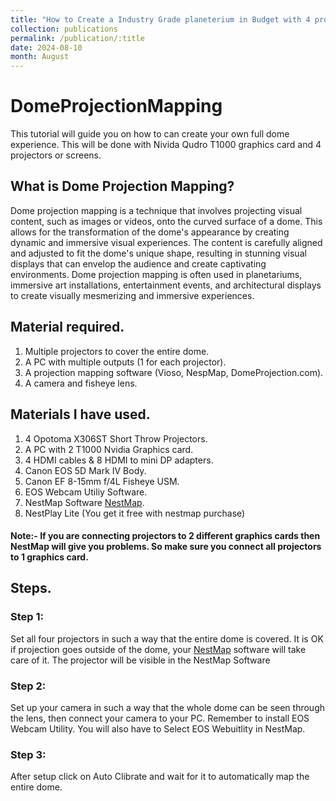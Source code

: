 ```yaml
---
title: "How to Create a Industry Grade planeterium in Budget with 4 projectors"
collection: publications
permalink: /publication/:title
date: 2024-08-10
month: August
---
```


# DomeProjectionMapping
This tutorial will guide you on how to can create your own full dome experience. This will be done with Nivida Qudro T1000 graphics card and 4 projectors or screens.

## What is Dome Projection Mapping?
Dome projection mapping is a technique that involves projecting visual content, such as images or videos, onto the curved surface of a dome. This allows for the transformation of the dome's appearance by creating dynamic and immersive visual experiences. The content is carefully aligned and adjusted to fit the dome's unique shape, resulting in stunning visual displays that can envelop the audience and create captivating environments. Dome projection mapping is often used in planetariums, immersive art installations, entertainment events, and architectural displays to create visually mesmerizing and immersive experiences.

## Material required.
1. Multiple projectors to cover the entire dome.
2. A PC with multiple outputs (1 for each projector).
4. A projection mapping software (Vioso, NespMap, DomeProjection.com).
5. A camera and fisheye lens.

## Materials I have used.
1. 4 Opotoma X306ST Short Throw Projectors.
2. A PC with 2 T1000 Nvidia Graphics card.
3. 4 HDMI cables & 8 HDMI to mini DP adapters.
4. Canon EOS 5D Mark IV Body.
5. Canon EF 8-15mm f/4L Fisheye USM.
6. EOS Webcam Utiliy Software.
7. NestMap Software [NestMap](https://nestimmersion.ca/nestmap.php).
8. NestPlay Lite (You get it free with nestmap purchase)

#### Note:- If you are connecting projectors to 2 different graphics cards then NestMap will give you problems. So make sure you connect all projectors to 1 graphics card.

## Steps.

### Step 1:
Set all four projectors in such a way that the entire dome is covered. It is OK if projection goes outside of the dome, your [NestMap](https://nestimmersion.ca/nestmap.php) software will take care of it. The projector will be visible in the NestMap Software

### Step 2:
Set up your camera in such a way that the whole dome can be seen through the lens, then connect your camera to your PC. Remember to install EOS Webcam Utility. You will also have to Select EOS Webuitlity in NestMap.

### Step 3:
After setup click on Auto Clibrate and wait for it to automatically map the entire dome.
